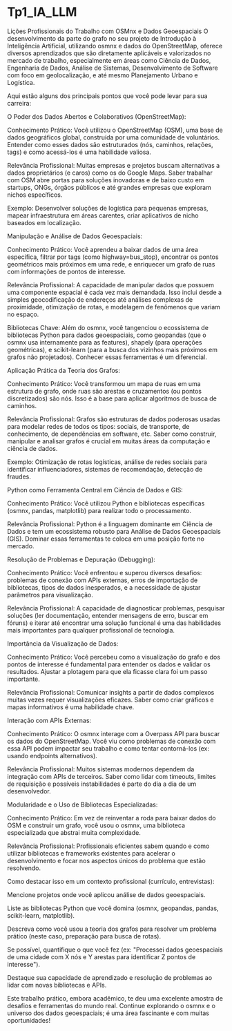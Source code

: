 # Tp1_IA_LLM

Lições Profissionais do Trabalho com OSMnx e Dados Geoespaciais
O desenvolvimento da parte do grafo no seu projeto de Introdução à Inteligência Artificial, utilizando osmnx e dados do OpenStreetMap, oferece diversos aprendizados que são diretamente aplicáveis e valorizados no mercado de trabalho, especialmente em áreas como Ciência de Dados, Engenharia de Dados, Análise de Sistemas, Desenvolvimento de Software com foco em geolocalização, e até mesmo Planejamento Urbano e Logística.

Aqui estão alguns dos principais pontos que você pode levar para sua carreira:

O Poder dos Dados Abertos e Colaborativos (OpenStreetMap):

Conhecimento Prático: Você utilizou o OpenStreetMap (OSM), uma base de dados geográficos global, construída por uma comunidade de voluntários. Entender como esses dados são estruturados (nós, caminhos, relações, tags) e como acessá-los é uma habilidade valiosa.

Relevância Profissional: Muitas empresas e projetos buscam alternativas a dados proprietários (e caros) como os do Google Maps. Saber trabalhar com OSM abre portas para soluções inovadoras e de baixo custo em startups, ONGs, órgãos públicos e até grandes empresas que exploram nichos específicos.

Exemplo: Desenvolver soluções de logística para pequenas empresas, mapear infraestrutura em áreas carentes, criar aplicativos de nicho baseados em localização.

Manipulação e Análise de Dados Geoespaciais:

Conhecimento Prático: Você aprendeu a baixar dados de uma área específica, filtrar por tags (como highway=bus_stop), encontrar os pontos geométricos mais próximos em uma rede, e enriquecer um grafo de ruas com informações de pontos de interesse.

Relevância Profissional: A capacidade de manipular dados que possuem uma componente espacial é cada vez mais demandada. Isso inclui desde a simples geocodificação de endereços até análises complexas de proximidade, otimização de rotas, e modelagem de fenômenos que variam no espaço.

Bibliotecas Chave: Além do osmnx, você tangenciou o ecossistema de bibliotecas Python para dados geoespaciais, como geopandas (que o osmnx usa internamente para as features), shapely (para operações geométricas), e scikit-learn (para a busca dos vizinhos mais próximos em grafos não projetados). Conhecer essas ferramentas é um diferencial.

Aplicação Prática da Teoria dos Grafos:

Conhecimento Prático: Você transformou um mapa de ruas em uma estrutura de grafo, onde ruas são arestas e cruzamentos (ou pontos discretizados) são nós. Isso é a base para aplicar algoritmos de busca de caminhos.

Relevância Profissional: Grafos são estruturas de dados poderosas usadas para modelar redes de todos os tipos: sociais, de transporte, de conhecimento, de dependências em software, etc. Saber como construir, manipular e analisar grafos é crucial em muitas áreas da computação e ciência de dados.

Exemplo: Otimização de rotas logísticas, análise de redes sociais para identificar influenciadores, sistemas de recomendação, detecção de fraudes.

Python como Ferramenta Central em Ciência de Dados e GIS:

Conhecimento Prático: Você utilizou Python e bibliotecas específicas (osmnx, pandas, matplotlib) para realizar todo o processamento.

Relevância Profissional: Python é a linguagem dominante em Ciência de Dados e tem um ecossistema robusto para Análise de Dados Geoespaciais (GIS). Dominar essas ferramentas te coloca em uma posição forte no mercado.

Resolução de Problemas e Depuração (Debugging):

Conhecimento Prático: Você enfrentou e superou diversos desafios: problemas de conexão com APIs externas, erros de importação de bibliotecas, tipos de dados inesperados, e a necessidade de ajustar parâmetros para visualização.

Relevância Profissional: A capacidade de diagnosticar problemas, pesquisar soluções (ler documentação, entender mensagens de erro, buscar em fóruns) e iterar até encontrar uma solução funcional é uma das habilidades mais importantes para qualquer profissional de tecnologia.

Importância da Visualização de Dados:

Conhecimento Prático: Você percebeu como a visualização do grafo e dos pontos de interesse é fundamental para entender os dados e validar os resultados. Ajustar a plotagem para que ela ficasse clara foi um passo importante.

Relevância Profissional: Comunicar insights a partir de dados complexos muitas vezes requer visualizações eficazes. Saber como criar gráficos e mapas informativos é uma habilidade chave.

Interação com APIs Externas:

Conhecimento Prático: O osmnx interage com a Overpass API para buscar os dados do OpenStreetMap. Você viu como problemas de conexão com essa API podem impactar seu trabalho e como tentar contorná-los (ex: usando endpoints alternativos).

Relevância Profissional: Muitos sistemas modernos dependem da integração com APIs de terceiros. Saber como lidar com timeouts, limites de requisição e possíveis instabilidades é parte do dia a dia de um desenvolvedor.

Modularidade e o Uso de Bibliotecas Especializadas:

Conhecimento Prático: Em vez de reinventar a roda para baixar dados do OSM e construir um grafo, você usou o osmnx, uma biblioteca especializada que abstrai muita complexidade.

Relevância Profissional: Profissionais eficientes sabem quando e como utilizar bibliotecas e frameworks existentes para acelerar o desenvolvimento e focar nos aspectos únicos do problema que estão resolvendo.

Como destacar isso em um contexto profissional (currículo, entrevistas):

Mencione projetos onde você aplicou análise de dados geoespaciais.

Liste as bibliotecas Python que você domina (osmnx, geopandas, pandas, scikit-learn, matplotlib).

Descreva como você usou a teoria dos grafos para resolver um problema prático (neste caso, preparação para busca de rotas).

Se possível, quantifique o que você fez (ex: "Processei dados geoespaciais de uma cidade com X nós e Y arestas para identificar Z pontos de interesse").

Destaque sua capacidade de aprendizado e resolução de problemas ao lidar com novas bibliotecas e APIs.

Este trabalho prático, embora acadêmico, te deu uma excelente amostra de desafios e ferramentas do mundo real. Continue explorando o osmnx e o universo dos dados geoespaciais; é uma área fascinante e com muitas oportunidades!